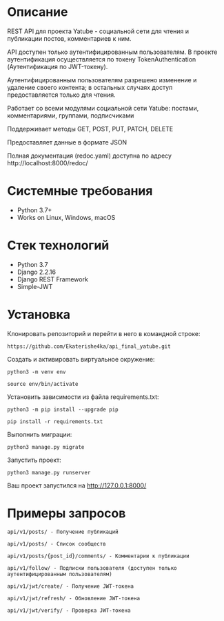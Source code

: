 # Описание

REST API для проекта Yatube - социальной сети для чтения и публикации постов, комментариев к ним.

API доступен только аутентифицированным пользователям. В проекте аутентификация осуществляется по токену TokenAuthentication (Аутентификация по JWT-токену).

Аутентифицированным пользователям разрешено изменение и удаление своего контента; в остальных случаях доступ предоставляется только для чтения.

Работает со всеми модулями социальной сети Yatube: постами, комментариями, группами, подписчиками

Поддерживает методы GET, POST, PUT, PATCH, DELETE

Предоставляет данные в формате JSON

Полная документация (redoc.yaml) доступна по адресу http://localhost:8000/redoc/

# Системные требования
- Python 3.7+
- Works on Linux, Windows, macOS

# Стек технологий
- Python 3.7
- Django 2.2.16
- Django REST Framework
- Simple-JWT

# Установка

Клонировать репозиторий и перейти в него в командной строке:

```
https://github.com/Ekaterishe4ka/api_final_yatube.git
```

Cоздать и активировать виртуальное окружение:

```
python3 -m venv env
```

```
source env/bin/activate
```

Установить зависимости из файла requirements.txt:

```
python3 -m pip install --upgrade pip
```

```
pip install -r requirements.txt
```

Выполнить миграции:

```
python3 manage.py migrate
```

Запустить проект:

```
python3 manage.py runserver
```
Ваш проект запустился на http://127.0.0.1:8000/

# Примеры запросов

```
api/v1/posts/ - Получение публикаций
```

```
api/v1/posts/ - Список сообществ
```

```
api/v1/posts/{post_id}/comments/ - Комментарии к публикации
```

```
api/v1/follow/ - Подписки пользователя (доступен только аутентифицированным пользователям)
```

```
api/v1/jwt/create/ - Получение JWT-токена
```

```
api/v1/jwt/refresh/ - Обновление JWT-токена
```

```
api/v1/jwt/verify/ - Проверка JWT-токена
```

